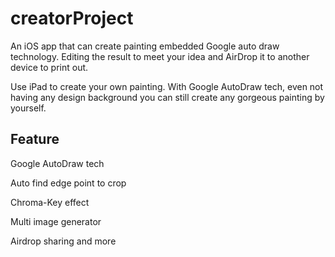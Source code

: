 # creatorProject
An iOS app that can create painting embedded Google auto draw technology. Editing the result to meet your idea and AirDrop it to another device to print out.


Use iPad to create your own painting. With Google AutoDraw tech, even not having any design background you can still create any gorgeous painting by yourself.

Feature
-----------------
Google AutoDraw tech

Auto find edge point to crop

Chroma-Key effect

Multi image generator

Airdrop sharing and more
